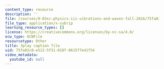 ```yaml
---
content_type: resource
description: ''
file: /courses/8-03sc-physics-iii-vibrations-and-waves-fall-2016/75fa02c0e5125f31818f0615f7e41f54_BX4QPdP7fT8.vtt
file_type: application/x-subrip
learning_resource_types: []
license: https://creativecommons.org/licenses/by-nc-sa/4.0/
ocw_type: OCWFile
resourcetype: Other
title: 3play caption file
uid: 75fa02c0-e512-5f31-818f-0615f7e41f54
video_metadata:
  youtube_id: null
---
```

